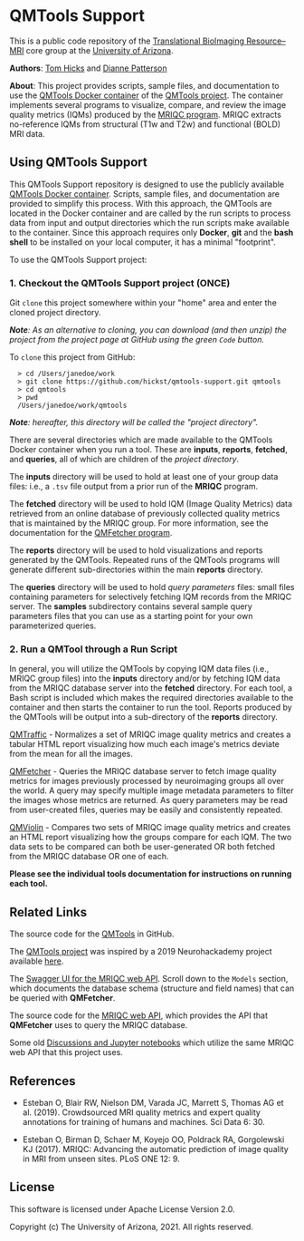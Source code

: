 ﻿# QMTools Support

This is a public code repository of the [Translational BioImaging Resource–MRI](https://research.arizona.edu/facilities/core-facilities/translational-bioimaging-resource-mri) core group at the [University of Arizona](https://www.arizona.edu/).

**Authors**: [Tom Hicks](https://github.com/hickst) and [Dianne Patterson](https://github.com/dkp)

**About**: This project provides scripts, sample files, and documentation to use the [QMTools Docker container](https://hub.docker.com/repository/docker/hickst/qmtools) of the [QMTools project](https://github.com/hickst/qmtools). The container implements several programs to visualize, compare, and review the image quality metrics (IQMs) produced by the [MRIQC program](https://github.com/poldracklab/mriqc). MRIQC extracts no-reference IQMs from structural (T1w and T2w) and functional (BOLD) MRI data.

## Using QMTools Support

This QMTools Support repository is designed to use the publicly available [QMTools Docker container](https://hub.docker.com/repository/docker/hickst/qmtools). Scripts, sample files, and documentation are provided to simplify this process. With this approach, the QMTools are located in the Docker container and are called by the run scripts to process data from input and output directories which the run scripts make available to the container. Since this approach requires only **Docker**, **git** and the **bash shell** to be installed on your local computer, it has a minimal "footprint".

To use the QMTools Support project:

### 1. Checkout the QMTools Support project (ONCE)

Git `clone` this project somewhere within your "home" area and enter the cloned project directory.

***Note**: As an alternative to cloning, you can download (and then unzip) the project from the project page at GitHub using the green `Code` button.*

To `clone` this project from GitHub:
```
  > cd /Users/janedoe/work
  > git clone https://github.com/hickst/qmtools-support.git qmtools
  > cd qmtools
  > pwd
  /Users/janedoe/work/qmtools
```

***Note**: hereafter, this directory will be called the "project directory".*

There are several directories which are made available to the QMTools Docker container when you run a tool. These are **inputs**, **reports**, **fetched**, and **queries**, all of which are children of the _project directory_.

The **inputs** directory will be used to hold at least one of your group data files: i.e., a `.tsv` file output from a prior run of the __MRIQC__ program.

The **fetched** directory will be used to hold IQM (Image Quality Metrics) data retrieved from an online database of previously collected quality metrics that is maintained by the MRIQC group. For more information, see the documentation for the [QMFetcher program](https://github.com/hickst/qmtools-support/blob/master/docs/QMFetcher.md).

The **reports** directory will be used to hold visualizations and reports generated by the QMTools. Repeated runs of the QMTools programs will generate different sub-directories within the main **reports** directory.

The **queries** directory will be used to hold _query parameters_ files: small files containing parameters for selectively fetching IQM records from the MRIQC server. The **samples** subdirectory contains several sample query parameters files that you can use as a starting point for your own parameterized queries. 

### 2. Run a QMTool through a Run Script

In general, you will utilize the QMTools by copying IQM data files (i.e., MRIQC group files) into the **inputs** directory and/or by fetching IQM data from the MRIQC database server into the **fetched** directory. For each tool, a Bash script is included which makes the required directories available to the container and then starts the container to run the tool. Reports produced by the QMTools will be output into a sub-directory of the **reports** directory.

[QMTraffic](https://github.com/hickst/qmtools-support/docs/QMTraffic.md) - Normalizes a set of MRIQC image quality metrics and creates a tabular HTML report visualizing how much each image's metrics deviate from the mean for all the images.

[QMFetcher](https://github.com/hickst/qmtools-support/docs/QMFetcher.md) - Queries the MRIQC database server to fetch image quality metrics for images previously processed by neuroimaging groups all over the world. A query may specify multiple image metadata parameters to filter the images whose metrics are returned. As query parameters may be read from user-created files, queries may be easily and consistently repeated.

[QMViolin](https://github.com/hickst/qmtools-support/docs/QMViolin.md) - Compares two sets of MRIQC image quality metrics and creates an HTML report visualizing how the groups compare for each IQM. The two data sets to be compared can both be user-generated OR both fetched from the MRIQC database OR one of each.

**Please see the individual tools documentation for instructions on running each tool.**
## Related Links

The source code for the [QMTools](https://github.com/hickst/qmtools) in GitHub.

The [QMTools project](https://github.com/hickst/qmtools) was inspired by a 2019 Neurohackademy project available [here](https://github.com/elizabethbeard/mriqception).

The [Swagger UI for the MRIQC web API](https://mriqc.nimh.nih.gov). Scroll down to the `Models` section, which documents the database schema (structure and field names) that can be queried with **QMFetcher**.

The source code for the [MRIQC web API](https://github.com/nipreps/mriqcwebapi), which provides the API that **QMFetcher** uses to query the MRIQC database.

Some old [Discussions and Jupyter notebooks](https://www.kaggle.com/chrisfilo/mriqc/code) which utilize the same MRIQC web API that this project uses.

## References

- Esteban O, Blair RW, Nielson DM, Varada JC, Marrett S, Thomas AG et al. (2019). Crowdsourced MRI quality metrics and expert quality annotations for training of humans and machines. Sci Data 6: 30.

- Esteban O, Birman D, Schaer M, Koyejo OO, Poldrack RA, Gorgolewski KJ (2017). MRIQC: Advancing the automatic prediction of image quality in MRI from unseen sites. PLoS ONE 12: 9.

## License

This software is licensed under Apache License Version 2.0.

Copyright (c) The University of Arizona, 2021. All rights reserved.
